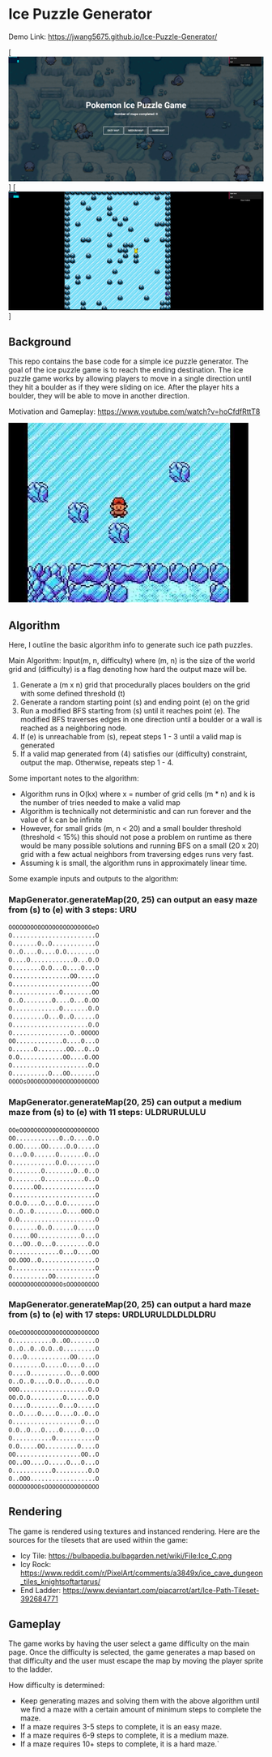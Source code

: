 # Ice Puzzle Generator

Demo Link: https://jwang5675.github.io/Ice-Puzzle-Generator/

[![](img/title.png)]
[![](img/gameplay.png)]

## Background

This repo contains the base code for a simple ice puzzle generator. The goal of the ice puzzle game is to reach the ending destination. The ice puzzle game works by allowing players to move in a single direction until they hit a boulder as if they were sliding on ice. After the player hits a boulder, they will be able to move in another direction. 

Motivation and Gameplay: https://www.youtube.com/watch?v=hoCfdfRttT8

[![](img/motivation.png)](https://www.youtube.com/watch?v=hoCfdfRttT8)

## Algorithm

Here, I outline the basic algorithm info to generate such ice path puzzles.

Main Algorithm: Input(m, n, difficulty) where (m, n) is the size of the world grid and (difficulty) is a flag denoting how hard the output maze will be.
1. Generate a (m x n) grid that procedurally places boulders on the grid with some defined threshold (t)
2. Generate a random starting point (s) and ending point (e) on the grid
3. Run a modified BFS starting from (s) until it reaches point (e). The modified BFS traverses edges in one direction until a boulder or a wall is reached as a neighboring node.
4. If (e) is unreachable from (s), repeat steps 1 - 3 until a valid map is generated
5. If a valid map generated from (4) satisfies our (difficulty) constraint, output the map. Otherwise, repeats step 1 - 4.

Some important notes to the algorithm: 

- Algorithm runs in O(kx) where x = number of grid cells (m * n) and k is the number of tries needed to make a valid map
- Algorithm is technically not deterministic and can run forever and the value of k can be infinite
- However, for small grids (m, n < 20) and a small boulder threshold (threshold < 15%) this should not pose a problem on runtime as there would be many possible solutions and running BFS on a small (20 x 20) grid with a few actual neighbors from traversing edges runs very fast.
- Assuming k is small, the algorithm runs in approximately linear time.

Some example inputs and outputs to the algorithm:

### MapGenerator.generateMap(20, 25) can output an easy maze from (s) to (e) with 3 steps: URU

    OOOOOOOOOOOOOOOOOOOOOOOeO  
    O.......................O  
    O.......O..O............O  
    O..O....O....O.O........O  
    O....O............O...O.O  
    O........O.O...O....O...O  
    O................OO.....O  
    O......................OO  
    0.............O........OO  
    O..O........O....O...O.OO  
    O.............O.......O.O  
    O.........O...O..O......O  
    O.....................O.O  
    O................O..OOOOO  
    OO.............O....O...O  
    O......O........OO...O..O  
    O.O............OO....O.OO  
    O.....................O.O  
    O..........O...OO.......O  
    OOOOsOOOOOOOOOOOOOOOOOOOO  

### MapGenerator.generateMap(20, 25) can output a medium maze from (s) to (e) with 11 steps: ULDRURULULU

    OOeOOOOOOOOOOOOOOOOOOOOOO  
    OO............O..O....O.O  
    O.OO.....OO.....O.O.....O  
    O...O.O......O.......O..O  
    O............O.O........O  
    O........O........O..O..O  
    O........O...........O..O  
    O......OO...............O  
    O.......................O  
    O.O.O....O...O.O........O  
    O..O..O........O....OOO.O  
    O.O.....................O  
    O.......O..O......O.....O  
    O.....OO............O...O  
    O...OO..O...O.........O.O  
    O.............O...O....OO  
    OO.OOO..O...............O  
    O.......................O  
    O..........OO...........O  
    OOOOOOOOOOOOOOOsOOOOOOOOO  

### MapGenerator.generateMap(20, 25) can output a hard maze from (s) to (e) with 17 steps: URDLURULDLDLDLDRU

    OOeOOOOOOOOOOOOOOOOOOOOOO  
    O...........O..OO.......O  
    O..O..O..O.O..O.........O  
    O...O............OO.....O  
    O........O.....O....O...O  
    O....O..........O...O.OOO  
    O..O..O....O.O..O.....O.O  
    OOO...................O.O  
    OO.O.O.........O......O.O  
    O....O........O...O.....O  
    O..O....O....O....O..O..O  
    O...................O...O  
    O.O..O...O....O.....O...O  
    O...........O...........O  
    O.O.....OO.........O....O  
    OO..................OO..O  
    OO..OO....O.....O...O...O  
    O...........O.........O.O  
    O..OOO..................O  
    OOOOOOOOOsOOOOOOOOOOOOOOO  

## Rendering 

The game is rendered using textures and instanced rendering. Here are the sources for the tilesets that are used within the game:
 - Icy Tile: https://bulbapedia.bulbagarden.net/wiki/File:Ice_C.png
 - Icy Rock: https://www.reddit.com/r/PixelArt/comments/a3849x/ice_cave_dungeon_tiles_knightsoftartarus/
 - End Ladder: https://www.deviantart.com/piacarrot/art/Ice-Path-Tileset-392684771

## Gameplay

The game works by having the user select a game difficulty on the main page. Once the difficulty is selected, the game generates a map based on that difficulty and the user must escape the map by moving the player sprite to the ladder.

How difficulty is determined:
 - Keep generating mazes and solving them with the above algorithm until we find a maze with a certain amount of minimum steps to complete the maze.
 - If a maze requires 3-5 steps to complete, it is an easy maze.
 - If a maze requires 6-9 steps to complete, it is a medium maze.
 - If a maze requires 10+ steps to complete, it is a hard maze.`
